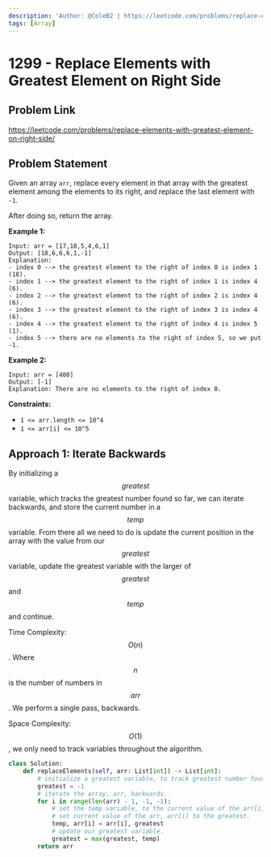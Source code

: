 ```yaml
---
description: 'Author: @ColeB2 | https://leetcode.com/problems/replace-elements-with-greatest-element-on-right-side/'
tags: [Array]
---
```


# 1299 - Replace Elements with Greatest Element on Right Side

## Problem Link

https://leetcode.com/problems/replace-elements-with-greatest-element-on-right-side/

## Problem Statement

Given an array `arr`, replace every element in that array with the greatest element among the elements to its right, and replace the last element with `-1`.

After doing so, return the array.

**Example 1:**

```
Input: arr = [17,18,5,4,6,1]
Output: [18,6,6,6,1,-1]
Explanation:
- index 0 --> the greatest element to the right of index 0 is index 1 (18).
- index 1 --> the greatest element to the right of index 1 is index 4 (6).
- index 2 --> the greatest element to the right of index 2 is index 4 (6).
- index 3 --> the greatest element to the right of index 3 is index 4 (6).
- index 4 --> the greatest element to the right of index 4 is index 5 (1).
- index 5 --> there are no elements to the right of index 5, so we put -1.
```

**Example 2:**

```
Input: arr = [400]
Output: [-1]
Explanation: There are no elements to the right of index 0.
```

**Constraints:**

- `1 <= arr.length <= 10^4`
- `1 <= arr[i] <= 10^5`

## Approach 1: Iterate Backwards

By initializing a $$greatest$$ variable, which tracks the greatest number found so far, we can iterate backwards, and store the current number in a $$temp$$ variable. From there all we need to do is update the current position in the array with the value from our $$greatest$$ variable, update the greatest variable with the larger of $$greatest$$ and $$temp$$ and continue.

Time Complexity: $$O(n)$$. Where $$n$$ is the number of numbers in $$arr$$. We perform a single pass, backwards.

Space Complexity: $$O(1)$$, we only need to track variables throughout the algorithm.

<Tabs>
<TabItem value="python" label="Python">
<SolutionAuthor name="@ColeB2"/>

```py
class Solution:
    def replaceElements(self, arr: List[int]) -> List[int]:
        # initialize a greatest variable, to track greatest number found so far.
        greatest = -1
        # iterate the array, arr, backwards.
        for i in range(len(arr) - 1, -1, -1):
            # set the temp variable, to the current value of the arr[i].
            # set current value of the arr, arr[i] to the greatest.
            temp, arr[i] = arr[i], greatest
            # update our greatest variable.
            greatest = max(greatest, temp)
        return arr
```

</TabItem>
</Tabs>
